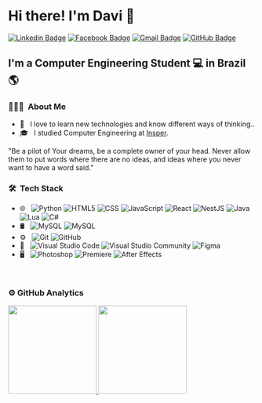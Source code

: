 # Hi there! I'm Davi 👋

[![Linkedin Badge](https://img.shields.io/badge/-LinkedIn-2366d1?style=flat-square&logo=Linkedin&logoColor=white&link=https://www.linkedin.com/in/davireisvieira/)](https://www.linkedin.com/in/davireisvieira/) 
[![Facebook Badge](https://img.shields.io/badge/-Facebook-2366d1?style=flat-square&labelColor=2366d1&logo=facebook&logoColor=white&link=https://www.facebook.com/davireisv)](https://www.facebook.com/davireisv)
[![Gmail Badge](https://img.shields.io/badge/-Gmail-2366d1?style=flat-square&logo=Gmail&logoColor=white&link=mailto:vieira08davi38@gmail.com)](mailto:vieira08davi38@gmail.com)
[![GitHub Badge](https://img.shields.io/badge/-GitHub-2366d1?style=flat-square&logo=github&logoColor=white&link=https://github.com/DaviReisVieira)](https://github.com/DaviReisVieira)

## I'm a Computer Engineering Student 💻 in Brazil 🌎

<h3> 👨🏻‍💻 &nbsp;About Me </h3>

- 🤔 &nbsp; I love to learn new technologies and know different ways of thinking..
- 🎓 &nbsp; I studied Computer Engineering at <a href="https://www.insper.edu.br/">Insper</a>.

"Be a pilot of Your dreams, be a complete owner of your head. Never allow them to put words where there are no ideas, and ideas where you never want to have a word said."


<h3> 🛠 &nbsp;Tech Stack</h3>

- 🌐 &nbsp;
  ![Python](https://img.shields.io/badge/-Python-333333?style=flat&logo=python)
  ![HTML5](https://img.shields.io/badge/-HTML5-333333?style=flat&logo=HTML5)
  ![CSS](https://img.shields.io/badge/-CSS-333333?style=flat&logo=CSS3&logoColor=1572B6)
  ![JavaScript](https://img.shields.io/badge/-JavaScript-333333?style=flat&logo=javascript)
  ![React](https://img.shields.io/badge/-React-333333?style=flat&logo=react)
  ![NestJS](https://img.shields.io/badge/-NestJS-333333?style=flat&logo=nestjs)
  ![Java](https://img.shields.io/badge/-Java-333333?style=flat&logo=java)
  ![Lua](https://img.shields.io/badge/-Lua-333333?style=flat&logo=lua)
  ![C#](https://img.shields.io/badge/-C%23-333333?style=flat&logo=c-sharp&logoColor=4bc425)
- 🛢 &nbsp;
  ![MySQL](https://img.shields.io/badge/-MySQL-333333?style=flat&logo=mysql)
  ![MySQL](https://img.shields.io/badge/-MongoDB-333333?style=flat&logo=mongodb)
- ⚙️ &nbsp;
  ![Git](https://img.shields.io/badge/-Git-333333?style=flat&logo=git)
  ![GitHub](https://img.shields.io/badge/-GitHub-333333?style=flat&logo=github)
- 🔧 &nbsp;
  ![Visual Studio Code](https://img.shields.io/badge/-Visual%20Studio%20Code-333333?style=flat&logo=visual-studio-code&logoColor=007ACC)
  ![Visual Studio Community](https://img.shields.io/badge/-Visual%20Studio%20Community-333333?style=flat&logo=visual-studio-code&logoColor=7d3bbc)
  ![Figma](https://img.shields.io/badge/-Figma-333333?style=flat&logo=figma)
- 🖥 &nbsp;
  ![Photoshop](https://img.shields.io/badge/-Photoshop-333333?style=flat&logo=adobe-photoshop)
  ![Premiere](https://img.shields.io/badge/-Premiere-333333?style=flat&logo=adobe-premiere-pro)
  ![After Effects](https://img.shields.io/badge/-After%20Effects-333333?style=flat&logo=adobe-after-effects)

<br/>

<h3> ⚙️ GitHub Analytics </h3>
  
<a href="https://github.com/DaviReisVieira">
  <img height="180em" src="https://github-readme-stats.vercel.app/api?username=DaviReisVieira&theme=react&show_icons=true" style"max-width: 100%;" />
  <img height="180em" src="https://github-readme-stats.vercel.app/api/top-langs/?username=DaviReisVieira&theme=react&layout=compact" style"max-width: 100%;" />
</a>

<br/>


